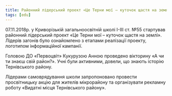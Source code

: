 ```yaml
---
title: Районний лідерський проект «Це Терни мої – куточок щастя на землі»
tags: [edu]
---
```


07.11.2018р. у Криворізькій загальноосвітній школі І-ІІІ ст. №55 стартував районний лідерський проект «Це Терни мої – куточок щастя на землі». Лідерів загонів було ознайомлено з етапами реалізації проекту, логотипом інформаційної кампанії.

Головою ДО «Первоцвіт» Кукурузою Анною проведено вікторину «А чи ти знаєш свій район?». Учні були активними, довели, що знають історію Тернівського району.

Лідерами самоврядування школи запропоновано провести просвітницьку акцію для жителів мікрорайону та організувати рекламну роботу «Видатні місця Тернівського району».

<youtube id="GhIwpuhf1cs"></youtube>

<slideshow id="72157675369667118"></slideshow>
